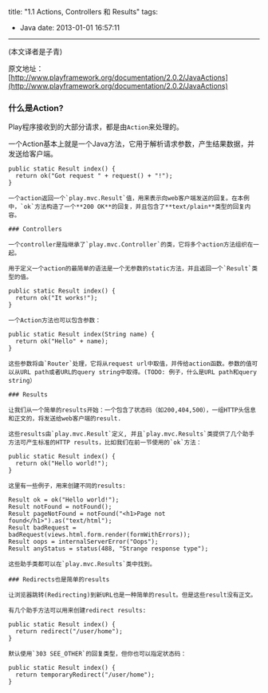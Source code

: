 title: "1.1 Actions, Controllers 和 Results"
tags:
  - Java
date: 2013-01-01 16:57:11
---

(本文译者是子青)

原文地址：[http://www.playframework.org/documentation/2.0.2/JavaActions](http://www.playframework.org/documentation/2.0.2/JavaActions)

### 什么是Action?

Play程序接收到的大部分请求，都是由`Action`来处理的。

一个Action基本上就是一个Java方法，它用于解析请求参数，产生结果数据，并发送给客户端。

    public static Result index() {
      return ok("Got request " + request() + "!");
    }

    一个action返回一个`play.mvc.Result`值，用来表示向web客户端发送的回复。在本例中，`ok`方法构造了一个**200 OK**的回复，并且包含了**text/plain**类型的回复内容。

    ### Controllers

    一个controller是指继承了`play.mvc.Controller`的类，它将多个action方法组织在一起。

    用于定义一个action的最简单的语法是一个无参数的static方法，并且返回一个`Result`类型的值。

    public static Result index() {
      return ok("It works!");
    }

    一个Action方法也可以包含参数：

    public static Result index(String name) {
      return ok("Hello" + name);
    }

    这些参数将由`Router`处理，它将从request url中取值，并传给action函数。参数的值可以从URL path或者URL的query string中取得。(TODO: 例子，什么是URL path和query string）

    ### Results

    让我们从一个简单的results开始：一个包含了状态码（如200,404,500），一组HTTP头信息和正文的，将发送给web客户端的result.

    这些results由`play.mvc.Result`定义, 并且`play.mvc.Results`类提供了几个助手方法可产生标准的HTTP results，比如我们在前一节使用的`ok`方法：

    public static Result index() {
      return ok("Hello world!");
    }

    这里有一些例子，用来创建不同的results:

    Result ok = ok("Hello world!");
    Result notFound = notFound();
    Result pageNotFound = notFound("<h1>Page not found</h1>").as("text/html");
    Result badRequest = badRequest(views.html.form.render(formWithErrors));
    Result oops = internalServerError("Oops");
    Result anyStatus = status(488, "Strange response type");

    这些助手类都可以在`play.mvc.Results`类中找到。

    ### Redirects也是简单的results

    让浏览器跳转(Redirecting)到新URL也是一种简单的result。但是这些result没有正文。

    有几个助手方法可以用来创建redirect results:

    public static Result index() {
      return redirect("/user/home");
    }

    默认使用`303 SEE_OTHER`的回复类型，但你也可以指定状态码：

    public static Result index() {
      return temporaryRedirect("/user/home");
    }